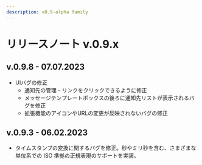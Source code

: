 ```yaml
---
description: v0.9-alpha family
---
```


<!--
# 🔖 リリースノート v.0.9.x
-->

# リリースノート v.0.9.x

## v.0.9.8 - 07.07.2023

* UIバグの修正
  * 通知先の管理 - リンクをクリックできるように修正
  * メッセージテンプレートボックスの後ろに通知先リストが表示されるバグを修正
  * 拡張機能のアイコンやURLの変更が反映されないバグの修正

## v.0.9.3 - 06.02.2023

* タイムスタンプの変換に関するバグを修正。秒やミリ秒を含む、さまざまな単位系での ISO 準拠の正規表現のサポートを実装。
